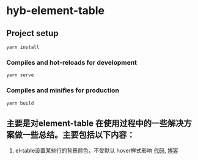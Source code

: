 # hyb-element-table

## Project setup
```
yarn install
```

### Compiles and hot-reloads for development
```
yarn serve
```

### Compiles and minifies for production
```
yarn build
```

## 主要是对element-table 在使用过程中的一些解决方案做一些总结。主要包括以下内容：

1. el-table设置某些行的背景颜色，不受默认 hover样式影响 [代码](./src/views/TableRowHover.vue), [博客](https://blog.csdn.net/hyb_xiaoWuWan/article/details/110672791)